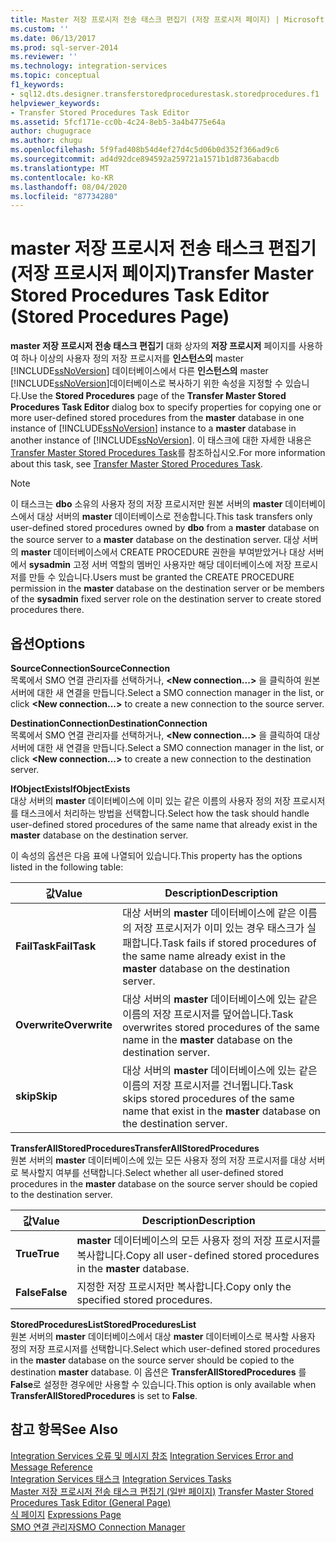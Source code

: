 ```yaml
---
title: Master 저장 프로시저 전송 태스크 편집기 (저장 프로시저 페이지) | Microsoft Docs
ms.custom: ''
ms.date: 06/13/2017
ms.prod: sql-server-2014
ms.reviewer: ''
ms.technology: integration-services
ms.topic: conceptual
f1_keywords:
- sql12.dts.designer.transferstoredprocedurestask.storedprocedures.f1
helpviewer_keywords:
- Transfer Stored Procedures Task Editor
ms.assetid: 5fcf171e-cc0b-4c24-8eb5-3a4b4775e64a
author: chugugrace
ms.author: chugu
ms.openlocfilehash: 5f9fad408b54d4ef27d4c5d06b0d352f366ad9c6
ms.sourcegitcommit: ad4d92dce894592a259721a1571b1d8736abacdb
ms.translationtype: MT
ms.contentlocale: ko-KR
ms.lasthandoff: 08/04/2020
ms.locfileid: "87734280"
---
```

# <a name="transfer-master-stored-procedures-task-editor-stored-procedures-page"></a><span data-ttu-id="433a0-102">master 저장 프로시저 전송 태스크 편집기(저장 프로시저 페이지)</span><span class="sxs-lookup"><span data-stu-id="433a0-102">Transfer Master Stored Procedures Task Editor (Stored Procedures Page)</span></span>
  <span data-ttu-id="433a0-103">**master 저장 프로시저 전송 태스크 편집기** 대화 상자의 **저장 프로시저** 페이지를 사용하여 하나 이상의 사용자 정의 저장 프로시저를 **인스턴스의** master [!INCLUDE[ssNoVersion](../includes/ssnoversion-md.md)] 데이터베이스에서 다른 **인스턴스의** master [!INCLUDE[ssNoVersion](../includes/ssnoversion-md.md)]데이터베이스로 복사하기 위한 속성을 지정할 수 있습니다.</span><span class="sxs-lookup"><span data-stu-id="433a0-103">Use the **Stored Procedures** page of the **Transfer Master Stored Procedures Task Editor** dialog box to specify properties for copying one or more user-defined stored procedures from the **master** database in one instance of [!INCLUDE[ssNoVersion](../includes/ssnoversion-md.md)] instance to a **master** database in another instance of [!INCLUDE[ssNoVersion](../includes/ssnoversion-md.md)].</span></span> <span data-ttu-id="433a0-104">이 태스크에 대한 자세한 내용은 [Transfer Master Stored Procedures Task](control-flow/transfer-master-stored-procedures-task.md)를 참조하십시오.</span><span class="sxs-lookup"><span data-stu-id="433a0-104">For more information about this task, see [Transfer Master Stored Procedures Task](control-flow/transfer-master-stored-procedures-task.md).</span></span>  
  
> [!NOTE]  
>  <span data-ttu-id="433a0-105">이 태스크는 **dbo** 소유의 사용자 정의 저장 프로시저만 원본 서버의 **master** 데이터베이스에서 대상 서버의 **master** 데이터베이스로 전송합니다.</span><span class="sxs-lookup"><span data-stu-id="433a0-105">This task transfers only user-defined stored procedures owned by **dbo** from a **master** database on the source server to a **master** database on the destination server.</span></span> <span data-ttu-id="433a0-106">대상 서버의 **master** 데이터베이스에서 CREATE PROCEDURE 권한을 부여받았거나 대상 서버에서 **sysadmin** 고정 서버 역할의 멤버인 사용자만 해당 데이터베이스에 저장 프로시저를 만들 수 있습니다.</span><span class="sxs-lookup"><span data-stu-id="433a0-106">Users must be granted the CREATE PROCEDURE permission in the **master** database on the destination server or be members of the **sysadmin** fixed server role on the destination server to create stored procedures there.</span></span>  
  
## <a name="options"></a><span data-ttu-id="433a0-107">옵션</span><span class="sxs-lookup"><span data-stu-id="433a0-107">Options</span></span>  
 <span data-ttu-id="433a0-108">**SourceConnection**</span><span class="sxs-lookup"><span data-stu-id="433a0-108">**SourceConnection**</span></span>  
 <span data-ttu-id="433a0-109">목록에서 SMO 연결 관리자를 선택하거나, **\<New connection...>** 을 클릭하여 원본 서버에 대한 새 연결을 만듭니다.</span><span class="sxs-lookup"><span data-stu-id="433a0-109">Select a SMO connection manager in the list, or click **\<New connection...>** to create a new connection to the source server.</span></span>  
  
 <span data-ttu-id="433a0-110">**DestinationConnection**</span><span class="sxs-lookup"><span data-stu-id="433a0-110">**DestinationConnection**</span></span>  
 <span data-ttu-id="433a0-111">목록에서 SMO 연결 관리자를 선택하거나, **\<New connection...>** 을 클릭하여 대상 서버에 대한 새 연결을 만듭니다.</span><span class="sxs-lookup"><span data-stu-id="433a0-111">Select a SMO connection manager in the list, or click **\<New connection...>** to create a new connection to the destination server.</span></span>  
  
 <span data-ttu-id="433a0-112">**IfObjectExists**</span><span class="sxs-lookup"><span data-stu-id="433a0-112">**IfObjectExists**</span></span>  
 <span data-ttu-id="433a0-113">대상 서버의 **master** 데이터베이스에 이미 있는 같은 이름의 사용자 정의 저장 프로시저를 태스크에서 처리하는 방법을 선택합니다.</span><span class="sxs-lookup"><span data-stu-id="433a0-113">Select how the task should handle user-defined stored procedures of the same name that already exist in the **master** database on the destination server.</span></span>  
  
 <span data-ttu-id="433a0-114">이 속성의 옵션은 다음 표에 나열되어 있습니다.</span><span class="sxs-lookup"><span data-stu-id="433a0-114">This property has the options listed in the following table:</span></span>  
  
|<span data-ttu-id="433a0-115">값</span><span class="sxs-lookup"><span data-stu-id="433a0-115">Value</span></span>|<span data-ttu-id="433a0-116">Description</span><span class="sxs-lookup"><span data-stu-id="433a0-116">Description</span></span>|  
|-----------|-----------------|  
|<span data-ttu-id="433a0-117">**FailTask**</span><span class="sxs-lookup"><span data-stu-id="433a0-117">**FailTask**</span></span>|<span data-ttu-id="433a0-118">대상 서버의 **master** 데이터베이스에 같은 이름의 저장 프로시저가 이미 있는 경우 태스크가 실패합니다.</span><span class="sxs-lookup"><span data-stu-id="433a0-118">Task fails if stored procedures of the same name already exist in the **master** database on the destination server.</span></span>|  
|<span data-ttu-id="433a0-119">**Overwrite**</span><span class="sxs-lookup"><span data-stu-id="433a0-119">**Overwrite**</span></span>|<span data-ttu-id="433a0-120">대상 서버의 **master** 데이터베이스에 있는 같은 이름의 저장 프로시저를 덮어씁니다.</span><span class="sxs-lookup"><span data-stu-id="433a0-120">Task overwrites stored procedures of the same name in the **master** database on the destination server.</span></span>|  
|<span data-ttu-id="433a0-121">**skip**</span><span class="sxs-lookup"><span data-stu-id="433a0-121">**Skip**</span></span>|<span data-ttu-id="433a0-122">대상 서버의 **master** 데이터베이스에 있는 같은 이름의 저장 프로시저를 건너뜁니다.</span><span class="sxs-lookup"><span data-stu-id="433a0-122">Task skips stored procedures of the same name that exist in the **master** database on the destination server.</span></span>|  
  
 <span data-ttu-id="433a0-123">**TransferAllStoredProcedures**</span><span class="sxs-lookup"><span data-stu-id="433a0-123">**TransferAllStoredProcedures**</span></span>  
 <span data-ttu-id="433a0-124">원본 서버의 **master** 데이터베이스에 있는 모든 사용자 정의 저장 프로시저를 대상 서버로 복사할지 여부를 선택합니다.</span><span class="sxs-lookup"><span data-stu-id="433a0-124">Select whether all user-defined stored procedures in the **master** database on the source server should be copied to the destination server.</span></span>  
  
|<span data-ttu-id="433a0-125">값</span><span class="sxs-lookup"><span data-stu-id="433a0-125">Value</span></span>|<span data-ttu-id="433a0-126">Description</span><span class="sxs-lookup"><span data-stu-id="433a0-126">Description</span></span>|  
|-----------|-----------------|  
|<span data-ttu-id="433a0-127">**True**</span><span class="sxs-lookup"><span data-stu-id="433a0-127">**True**</span></span>|<span data-ttu-id="433a0-128">**master** 데이터베이스의 모든 사용자 정의 저장 프로시저를 복사합니다.</span><span class="sxs-lookup"><span data-stu-id="433a0-128">Copy all user-defined stored procedures in the **master** database.</span></span>|  
|<span data-ttu-id="433a0-129">**False**</span><span class="sxs-lookup"><span data-stu-id="433a0-129">**False**</span></span>|<span data-ttu-id="433a0-130">지정한 저장 프로시저만 복사합니다.</span><span class="sxs-lookup"><span data-stu-id="433a0-130">Copy only the specified stored procedures.</span></span>|  
  
 <span data-ttu-id="433a0-131">**StoredProceduresList**</span><span class="sxs-lookup"><span data-stu-id="433a0-131">**StoredProceduresList**</span></span>  
 <span data-ttu-id="433a0-132">원본 서버의 **master** 데이터베이스에서 대상 **master** 데이터베이스로 복사할 사용자 정의 저장 프로시저를 선택합니다.</span><span class="sxs-lookup"><span data-stu-id="433a0-132">Select which user-defined stored procedures in the **master** database on the source server should be copied to the destination **master** database.</span></span> <span data-ttu-id="433a0-133">이 옵션은 **TransferAllStoredProcedures** 를 **False**로 설정한 경우에만 사용할 수 있습니다.</span><span class="sxs-lookup"><span data-stu-id="433a0-133">This option is only available when **TransferAllStoredProcedures** is set to **False**.</span></span>  
  
## <a name="see-also"></a><span data-ttu-id="433a0-134">참고 항목</span><span class="sxs-lookup"><span data-stu-id="433a0-134">See Also</span></span>  
 <span data-ttu-id="433a0-135">[Integration Services 오류 및 메시지 참조](../../2014/integration-services/integration-services-error-and-message-reference.md) </span><span class="sxs-lookup"><span data-stu-id="433a0-135">[Integration Services Error and Message Reference](../../2014/integration-services/integration-services-error-and-message-reference.md) </span></span>  
 <span data-ttu-id="433a0-136">[Integration Services 태스크](control-flow/integration-services-tasks.md) </span><span class="sxs-lookup"><span data-stu-id="433a0-136">[Integration Services Tasks](control-flow/integration-services-tasks.md) </span></span>  
 <span data-ttu-id="433a0-137">[Master 저장 프로시저 전송 태스크 편집기 &#40;일반 페이지&#41;](general-page-of-integration-services-designers-options.md) </span><span class="sxs-lookup"><span data-stu-id="433a0-137">[Transfer Master Stored Procedures Task Editor &#40;General Page&#41;](general-page-of-integration-services-designers-options.md) </span></span>  
 <span data-ttu-id="433a0-138">[식 페이지](expressions/expressions-page.md) </span><span class="sxs-lookup"><span data-stu-id="433a0-138">[Expressions Page](expressions/expressions-page.md) </span></span>  
 [<span data-ttu-id="433a0-139">SMO 연결 관리자</span><span class="sxs-lookup"><span data-stu-id="433a0-139">SMO Connection Manager</span></span>](connection-manager/smo-connection-manager.md)  
  
  
